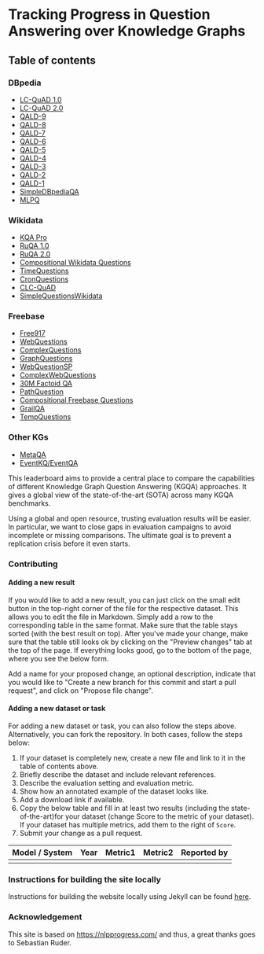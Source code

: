 # Tracking Progress in Question Answering over Knowledge Graphs

## Table of contents

### DBpedia

- [LC-QuAD 1.0](dbpedia/lcquad.html#lc-quad-v1)
- [LC-QuAD 2.0](dbpedia/lcquad.html#lc-quad-v2)
- [QALD-9](dbpedia/qald.html#qald-9)
- [QALD-8](dbpedia/qald.html#qald-8)
- [QALD-7](dbpedia/qald.html#qald-7)
- [QALD-6](dbpedia/qald.html#qald-6)
- [QALD-5](dbpedia/qald.html#qald-5)
- [QALD-4](dbpedia/qald.html#qald-4)
- [QALD-3](dbpedia/qald.html#qald-3)
- [QALD-2](dbpedia/qald.html#qald-2)
- [QALD-1](dbpedia/qald.html#qald-1)
- [SimpleDBpediaQA](dbpedia/simple_dbpedia_qa.html)
- [MLPQ](dbpedia/mlpq.html)

### Wikidata

- [KQA Pro](wikidata/kqa_pro.html)
- [RuQA 1.0](wikidata/rubq.html#rubq-1)
- [RuQA 2.0](wikidata/rubq.html#rubq-2)
- [Compositional Wikidata Questions](wikidata/compositional_wikidata_questions.html)
- [TimeQuestions](wikidata/time_questions.html)
- [CronQuestions](wikidata/cron_questions.html) 
- [CLC-QuAD](wikidata/clcquad.html)
- [SimpleQuestionsWikidata](wikidata/simple_questions_wikidata.html)

### Freebase

- [Free917](freebase/free917.html)
- [WebQuestions](freebase/web_questions.html)
- [ComplexQuestions](freebase/complex_questions.html)
- [GraphQuestions](freebase/graph_questions.html)
- [WebQuestionSP](freebase/web_questions_sp.html)
- [ComplexWebQuestions](freebase/complex_web_questions.html)
- [30M Factoid QA](freebase/the_30m_factoid_qa.html)
- [PathQuestion](freebase/path_question.html)
- [Compositional Freebase Questions](freebase/compositional_freebase_questions.html)
- [GrailQA](freebase/grailqa/grailqa.html)
- [TempQuestions](freebase/temp_questions.html)

### Other KGs

- [MetaQA](other/meta_qa.html)
- [EventKQ/EventQA](other/event_kg.html)

This leaderboard aims to provide a central place to compare the capabilities of different Knowledge Graph Question Answering (KGQA) approaches. It gives a global view of the state-of-the-art (SOTA) across many KGQA benchmarks.

Using a global and open resource, trusting evaluation results will be easier. In particular, we want to close gaps in evaluation campaigns to avoid incomplete or missing comparisons. The ultimate goal is to prevent a replication crisis before it even starts.

### Contributing

#### Adding a new result

If you would like to add a new result, you can just click on the small edit button in the top-right corner of the file for the respective dataset. This allows you to edit the file in Markdown. Simply add a row to the corresponding table in the same format. Make sure that the table stays sorted (with the best result on top). After you've made your change, make sure that the table still looks ok by clicking on the "Preview changes" tab at the top of the page. If everything looks good, go to the bottom of the page, where you see the below form. 

Add a name for your proposed change, an optional description, indicate that you would like to "Create a new branch for this commit and start a pull request", and click on "Propose file change".

#### Adding a new dataset or task

For adding a new dataset or task, you can also follow the steps above. Alternatively, you can fork the repository. In both cases, follow the steps below:

1. If your dataset is completely new, create a new file and link to it in the table of contents above.
2. Briefly describe the dataset and include relevant references. 
3. Describe the evaluation setting and evaluation metric.
4. Show how an annotated example of the dataset looks like.
5. Add a download link if available.
6. Copy the below table and fill in at least two results (including the state-of-the-art)for your dataset (change Score to the metric of your dataset). If your dataset has multiple metrics, add them to the right of `Score`.
7. Submit your change as a pull request.
  
| Model / System | Year | Metric1 | Metric2 | Reported by |
|:--------------:|:----:|:-------:|:-------:|:-----------:|
|                |      |         |         |             |


### Instructions for building the site locally

Instructions for building the website locally using Jekyll can be found [here](jekyll_instructions.md).

### Acknowledgement 

This site is based on https://nlpprogress.com/ and thus, a great thanks goes to Sebastian Ruder.

